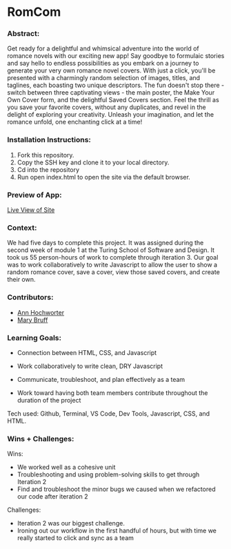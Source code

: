 # RomCom  

### Abstract:
Get ready for a delightful and whimsical adventure into the world of romance novels with our exciting new app! Say goodbye to formulaic stories and say hello to endless possibilities as you embark on a journey to generate your very own romance novel covers. With just a click, you'll be presented with a charmingly random selection of images, titles, and taglines, each boasting two unique descriptors. The fun doesn't stop there - switch between three captivating views - the main poster, the Make Your Own Cover form, and the delightful Saved Covers section. Feel the thrill as you save your favorite covers, without any duplicates, and revel in the delight of exploring your creativity. Unleash your imagination, and let the romance unfold, one enchanting click at a time!

### Installation Instructions:
1. Fork this repository.
2. Copy the SSH key and clone it to your local directory.
3. Cd into the repository
4. Run open index.html to open the site via the default browser.

### Preview of App:

 [Live View of Site](https://marybruff.github.io/romcom_partner_project/)

### Context:
We had five days to complete this project. It was assigned during the second week of module 1 at the Turing School of Software and Design. It took us 55 person-hours of work to complete through iteration 3. Our goal was to work collaboratively to write Javascript to allow the user to show a random romance cover, save a cover, view those saved covers, and create their own. 


### Contributors:
- [Ann Hochworter](https://github.com/AHochworter)
- [Mary Bruff](https://github.com/MaryBruff)

### Learning Goals:
  
  * Connection between HTML, CSS, and Javascript 
  
  * Work collaboratively to write clean, DRY Javascript
  
  * Communicate, troubleshoot, and plan effectively as a team
  
  * Work toward having both team members contribute throughout the duration of the project

  Tech used: Github, Terminal, VS Code, Dev Tools, Javascript, CSS, and HTML.


### Wins + Challenges:
Wins:

* We worked well as a cohesive unit
* Troubleshooting and using problem-solving skills to get through Iteration 2 
* Find and troubleshoot the minor bugs we caused when we refactored our code after iteration 2 

Challenges:

* Iteration 2 was our biggest challenge. 
* Ironing out our workflow in the first handful of hours, but with time we really started to click and sync as a team

